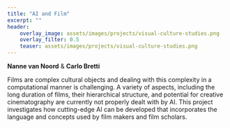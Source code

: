 ```yaml
---
title: "AI and Film"
excerpt: ""
header:
    overlay_image: assets/images/projects/visual-culture-studies.png
    overlay_filter: 0.5 
    teaser: assets/images/projects/visual-culture-studies.png
---
```


__Nanne van Noord__ & __Carlo Bretti__

Films are complex cultural objects and dealing with this complexity in a computational manner is challenging. A variety of aspects, including the long duration of films, their hierarchical structure, and potential for creative cinematography are currently not properly dealt with by AI. This project investigates how cutting-edge AI can be developed that incorporates the language and concepts used by film makers and film scholars.
